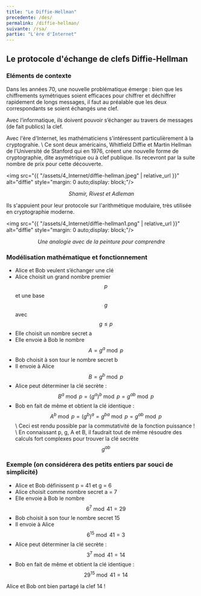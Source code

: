```yaml
---
title: "Le Diffie-Hellman"
precedente: /des/
permalink: /diffie-hellman/
suivante: /rsa/
partie: "L'ère d'Internet"
---
```


## Le protocole d'échange de clefs Diffie-Hellman

### Eléments de contexte


Dans les années 70, une nouvelle problématique émerge : bien que les chiffrements symétriques soient efficaces pour chiffrer et déchiffrer rapidement de longs messages, il faut au préalable que les deux correspondants se soient échangés une clef.

Avec l’informatique, ils doivent pouvoir s’échanger au travers de messages (de fait publics) la clef.

Avec l'ère d'Internet, les mathématiciens s'intéressent particulièrement à la cryptograhie. \\
Ce sont deux américains, Whitfield Diffie et Martin Hellman de l'Université de Stanford qui en 1976, créent une nouvelle forme de cryptographie, dite asymétrique ou à clef publique. Ils recevront par la suite nombre de prix pour cette découverte. 

<img src="{{ "/assets/4_Internet/diffie-hellman.jpeg" | relative_url }}" alt="diffie" style="margin: 0 auto;display: block;"/>
<p align="center"> <em> Shamir, Rivest et Adleman </em> </p>

Ils s'appuient pour leur protocole sur l'arithmétique modulaire, très utilisée en cryptographie moderne. 

<img src="{{ "/assets/4_Internet/diffie-hellman1.png" | relative_url }}" alt="diffie" style="margin: 0 auto;display: block;"/>
<p align="center"> <em> Une analogie avec de la peinture pour comprendre </em> </p>

### Modélisation mathématique et fonctionnement 

* Alice et Bob veulent s’échanger une clé
* Alice choisit un grand nombre premier $$ p $$ et une base $$ g $$ avec $$ g \leq p $$
* Elle choisit un nombre secret a
* Elle envoie à Bob le nombre $$ A = g^a \bmod p $$
* Bob choisit à son tour le nombre secret b
* Il envoie à Alice $$ B = g^b \bmod p $$
* Alice peut déterminer la clé secrète : $$ B^a \bmod p = (g^a)^b \bmod p = g^{ab} \bmod p $$
* Bob en fait de même et obtient la clé identique : $$ A^b \bmod p = (g^b)^a = g^{ba} \bmod p = g^{ab} \bmod p $$ \\
Ceci est rendu possible par la commutativité de la fonction puissance ! \\
En connaissant p, g, A et B, il faudrait tout de même résoudre des calculs fort complexes pour trouver la clé secrète $$ g^{ab} $$

### Exemple (on considérera des petits entiers par souci de simplicité)

* Alice et Bob définissent p = 41 et g = 6
* Alice choisit comme nombre secret a = 7
* Elle envoie à Bob le nombre $$ 6^7 \bmod 41 = 29 $$
* Bob choisit à son tour le nombre secret 15
* Il envoie à Alice $$ 6^{15} \bmod 41 = 3 $$
* Alice peut déterminer la clé secrète : $$ 3^7 \bmod 41 = 14 $$
* Bob en fait de même et obtient la clé identique : $$ 29^{15} \bmod 41 = 14 $$

Alice et Bob ont bien partagé la clef 14 !


